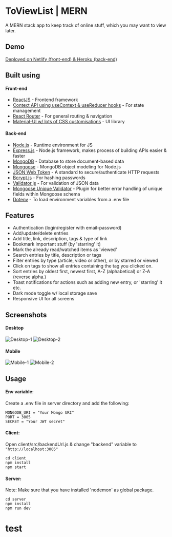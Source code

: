 # ToViewList | MERN

A MERN stack app to keep track of online stuff, which you may want to view later.

## Demo

[Deployed on Netlify (front-end) & Heroku (back-end)](https://toviewlist.netlify.app)

## Built using

#### Front-end

- [ReactJS](https://reactjs.org/) - Frontend framework
- [Context API using useContext & useReducer hooks](https://reactjs.org/docs/context.html) - For state management
- [React Router](https://reactrouter.com/) - For general routing & navigation
- [Material-UI w/ lots of CSS customisations](https://material-ui.com/) - UI library

#### Back-end

- [Node.js](https://nodejs.org/en/) - Runtime environment for JS
- [Express.js](https://expressjs.com/) - Node.js framework, makes process of building APIs easier & faster
- [MongoDB](https://www.mongodb.com/) - Database to store document-based data
- [Mongoose](https://mongoosejs.com/) - MongoDB object modeling for Node.js
- [JSON Web Token](https://jwt.io/) - A standard to secure/authenticate HTTP requests
- [Bcrypt.js](https://www.npmjs.com/package/bcryptjs) - For hashing passwords
- [Validator.js](https://www.npmjs.com/package/validator) - For validation of JSON data
- [Mongoose Unique Validator](https://www.npmjs.com/package/mongoose-unique-validator) - Plugin for better error handling of unique fields within Mongoose schema
- [Dotenv](https://www.npmjs.com/package/dotenv) - To load environment variables from a .env file

## Features

- Authentication (login/register with email-password)
- Add/update/delete entries
- Add title, link, description, tags & type of link
- Bookmark important stuff (by 'starring' it)
- Mark the already read/watched items as 'viewed'
- Search entries by title, description or tags
- Filter entries by type (article, video or other), or by starred or viewed
- Click on tags to show all entries containing the tag you clicked on.
- Sort entries by oldest first, newest first, A-Z (alphabetical) or Z-A (reverse alpha.)
- Toast notifications for actions such as adding new entry, or 'starring' it etc.
- Dark mode toggle w/ local storage save
- Responsive UI for all screens

## Screenshots

#### Desktop

![Desktop-1](https://github.com/amand33p/to-view-list-mern/blob/master/screenshots/desktop-1.jpg)
![Desktop-2](https://github.com/amand33p/to-view-list-mern/blob/master/screenshots/desktop-2.jpg)

#### Mobile

![Mobile-1](https://github.com/amand33p/to-view-list-mern/blob/master/screenshots/mobile-1.jpg)
![Mobile-2](https://github.com/amand33p/to-view-list-mern/blob/master/screenshots/mobile-2.jpg)

## Usage

#### Env variable:

Create a .env file in server directory and add the following:

```
MONGODB_URI = "Your Mongo URI"
PORT = 3005
SECRET = "Your JWT secret"

```

#### Client:

Open client/src/backendUrl.js & change "backend" variable to `"http://localhost:3005"`

```
cd client
npm install
npm start
```

#### Server:

Note: Make sure that you have installed 'nodemon' as global package.

```
cd server
npm install
npm run dev
```
# test

